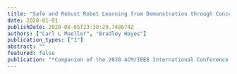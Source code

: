 ```yaml
---
title: "Safe and Robust Robot Learning from Demonstration through Conceptual Constraints"
date: 2020-01-01
publishDate: 2020-08-05T23:38:29.748674Z
authors: ["Carl L Mueller", "Bradley Hayes"]
publication_types: ["1"]
abstract: ""
featured: false
publication: "*Companion of the 2020 ACM/IEEE International Conference on Human-Robot Interaction*"
---
```



